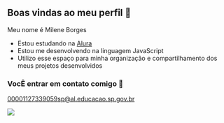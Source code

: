 ## Boas vindas ao meu perfil 💙

Meu nome é Milene Borges

- Estou estudando na [Alura](https://www.alura.com.br)
- Estou me desenvolvendo na linguagem JavaScript
- Utilizo esse espaço para minha organização e compartilhamento dos meus projetos desenvolvidos

### VocÊ entrar em contato comigo 📧

00001127339059sp@al.educacao.sp.gov.br

![](https://media1.tenor.com/m/a8Z2lXOKd68AAAAC/lana-del-rey-kiss.gif)
